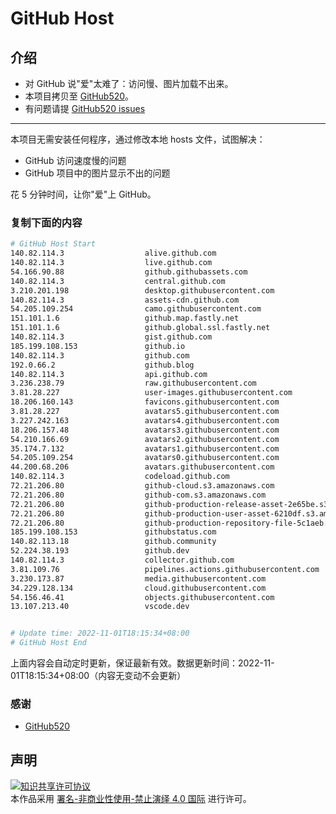 # GitHub Host
## 介绍
- 对 GitHub 说"爱"太难了：访问慢、图片加载不出来。
- 本项目拷贝至 [GitHub520](https://github.com/521xueweihan/GitHub520)。
- 有问题请提 [GitHub520 issues](https://github.com/521xueweihan/GitHub520/issues/new)

---

本项目无需安装任何程序，通过修改本地 hosts 文件，试图解决：
- GitHub 访问速度慢的问题
- GitHub 项目中的图片显示不出的问题

花 5 分钟时间，让你"爱"上 GitHub。

### 复制下面的内容
```bash
# GitHub Host Start
140.82.114.3                  alive.github.com
140.82.114.3                  live.github.com
54.166.90.88                  github.githubassets.com
140.82.114.3                  central.github.com
3.210.201.198                 desktop.githubusercontent.com
140.82.114.3                  assets-cdn.github.com
54.205.109.254                camo.githubusercontent.com
151.101.1.6                   github.map.fastly.net
151.101.1.6                   github.global.ssl.fastly.net
140.82.114.3                  gist.github.com
185.199.108.153               github.io
140.82.114.3                  github.com
192.0.66.2                    github.blog
140.82.114.3                  api.github.com
3.236.238.79                  raw.githubusercontent.com
3.81.28.227                   user-images.githubusercontent.com
18.206.160.143                favicons.githubusercontent.com
3.81.28.227                   avatars5.githubusercontent.com
3.227.242.163                 avatars4.githubusercontent.com
18.206.157.48                 avatars3.githubusercontent.com
54.210.166.69                 avatars2.githubusercontent.com
35.174.7.132                  avatars1.githubusercontent.com
54.205.109.254                avatars0.githubusercontent.com
44.200.68.206                 avatars.githubusercontent.com
140.82.114.3                  codeload.github.com
72.21.206.80                  github-cloud.s3.amazonaws.com
72.21.206.80                  github-com.s3.amazonaws.com
72.21.206.80                  github-production-release-asset-2e65be.s3.amazonaws.com
72.21.206.80                  github-production-user-asset-6210df.s3.amazonaws.com
72.21.206.80                  github-production-repository-file-5c1aeb.s3.amazonaws.com
185.199.108.153               githubstatus.com
140.82.113.18                 github.community
52.224.38.193                 github.dev
140.82.114.3                  collector.github.com
3.81.109.76                   pipelines.actions.githubusercontent.com
3.230.173.87                  media.githubusercontent.com
34.229.128.134                cloud.githubusercontent.com
54.156.46.41                  objects.githubusercontent.com
13.107.213.40                 vscode.dev


# Update time: 2022-11-01T18:15:34+08:00
# GitHub Host End

```
上面内容会自动定时更新，保证最新有效。数据更新时间：2022-11-01T18:15:34+08:00（内容无变动不会更新）

### 感谢

- [GitHub520](https://github.com/521xueweihan/GitHub520)

## 声明
<a rel="license" href="https://creativecommons.org/licenses/by-nc-nd/4.0/deed.zh"><img alt="知识共享许可协议" style="border-width: 0" src="https://licensebuttons.net/l/by-nc-nd/4.0/88x31.png"></a><br>本作品采用 <a rel="license" href="https://creativecommons.org/licenses/by-nc-nd/4.0/deed.zh">署名-非商业性使用-禁止演绎 4.0 国际</a> 进行许可。